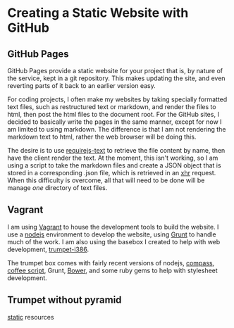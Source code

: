 # Creating a Static Website with GitHub

## GitHub Pages

GitHub Pages provide a static website for your project that is, 
by nature of the service, kept in a git repository.  This makes 
updating the site, and even reverting parts of it back to an 
earlier version easy.

For coding projects, I often make my websites by taking specially 
formatted text files, such as restructured text or markdown, and 
render the files to html, then post the html files to the 
document root.  For the GitHub sites, I decided to basically 
write the pages in the same manner, except for now I am limited to 
using markdown.  The difference is that I am not rendering the 
markdown text to html, rather the web browser will be doing this.

The desire is to use [requirejs-text](https://github.com/requirejs/text) 
to retrieve the file content by name, then have the client render 
the text.  At the moment, this isn't working, so I am using a 
script to take the markdown files and create a JSON object that is 
stored in a corresponding .json file, which is retrieved in an 
[xhr](http://en.wikipedia.org/wiki/XMLHttpRequest) request.  When 
this difficulty is overcome, all that will need to be done will be 
manage *one* directory of text files.


## Vagrant

I am using [Vagrant](http://vagrantup.com) to house the development 
tools to build the website.  I use a [nodejs](http://nodejs.org) 
environment to develop the website, using [Grunt](http://gruntjs.com) 
to handle much of the work.  I am also using the basebox I created 
to help with web development, 
[trumpet-i386](https://vagrantcloud.com/umeboshi/trumpet-i386).

The trumpet box comes with fairly recent versions of nodejs,
[compass](http://compass-style.org), 
[coffee script](http://coffeescript.org), Grunt,
[Bower](http://bower.io), and some ruby gems to help with 
stylesheet development.


## Trumpet without pyramid

[static](#pages/trumpet-resources) resources